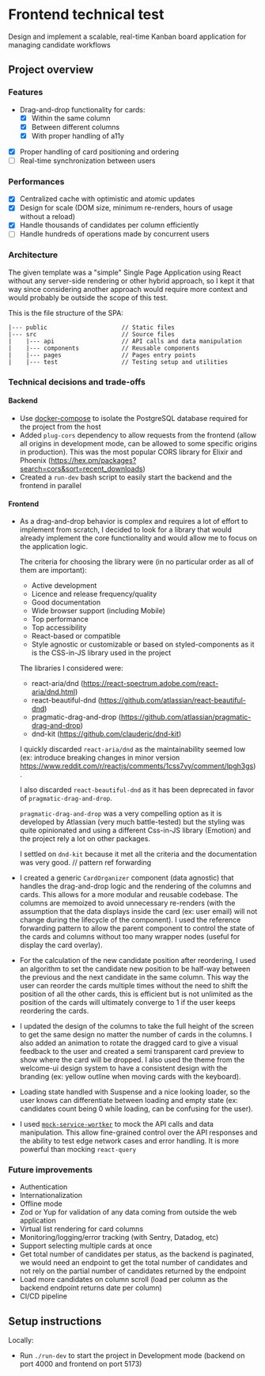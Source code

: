 # Frontend technical test

Design and implement a scalable, real-time Kanban board application for managing candidate workflows

## Project overview

### Features

- Drag-and-drop functionality for cards:
  - [x] Within the same column
  - [x] Between different columns
  - [x] With proper handling of a11y
- [x] Proper handling of card positioning and ordering
- [ ] Real-time synchronization between users

### Performances

- [x] Centralized cache with optimistic and atomic updates
- [x] Design for scale (DOM size, minimum re-renders, hours of usage without a reload)
- [x] Handle thousands of candidates per column efficiently
- [ ] Handle hundreds of operations made by concurrent users

### Architecture

The given template was a "simple" Single Page Application using React without any server-side rendering or other hybrid approach, so I kept it that way since considering another approach would require more context and would probably be outside the scope of this test.

This is the file structure of the SPA:

```
|--- public                     // Static files
|--- src                        // Source files
|    |--- api                   // API calls and data manipulation
|    |--- components            // Reusable components
|    |--- pages                 // Pages entry points
|    |--- test                  // Testing setup and utilities
```

### Technical decisions and trade-offs

#### Backend

- Use [docker-compose](https://docs.docker.com/compose/) to isolate the PostgreSQL database required for the project from the host
- Added `plug-cors` dependency to allow requests from the frontend (allow all origins in development mode, can be allowed to some specific origins in production). This was the most popular CORS library for Elixir and Phoenix (https://hex.pm/packages?search=cors&sort=recent_downloads)
- Created a `run-dev` bash script to easily start the backend and the frontend in parallel

#### Frontend

- As a drag-and-drop behavior is complex and requires a lot of effort to implement from scratch, I decided to look for a library that would already implement the core functionality and would allow me to focus on the application logic.

  The criteria for choosing the library were (in no particular order as all of them are important):

  - Active development
  - Licence and release frequency/quality
  - Good documentation
  - Wide browser support (including Mobile)
  - Top performance
  - Top accessibility
  - React-based or compatible
  - Style agnostic or customizable or based on styled-components as it is the CSS-in-JS library used in the project

  The libraries I considered were:

  - react-aria/dnd (https://react-spectrum.adobe.com/react-aria/dnd.html)
  - react-beautiful-dnd (https://github.com/atlassian/react-beautiful-dnd)
  - pragmatic-drag-and-drop (https://github.com/atlassian/pragmatic-drag-and-drop)
  - dnd-kit (https://github.com/clauderic/dnd-kit)

  I quickly discarded `react-aria/dnd` as the maintainability seemed low (ex: introduce breaking changes in minor version https://www.reddit.com/r/reactjs/comments/1css7vy/comment/lpgh3gs).

  I also discarded `react-beautiful-dnd` as it has been deprecated in favor of `pragmatic-drag-and-drop`.

  `pragmatic-drag-and-drop` was a very compelling option as it is developed by Atlassian (very much battle-tested) but the styling was quite opinionated and using a different Css-in-JS library (Emotion) and the project rely a lot on other packages.

  I settled on `dnd-kit` because it met all the criteria and the documentation was very good. // pattern ref forwarding

- I created a generic `CardOrganizer` component (data agnostic) that handles the drag-and-drop logic and the rendering of the columns and cards. This allows for a more modular and reusable codebase. The columns are memoized to avoid unnecessary re-renders (with the assumption that the data displays inside the card (ex: user email) will not change during the lifecycle of the component). I used the reference forwarding pattern to allow the parent component to control the state of the cards and columns without too many wrapper nodes (useful for display the card overlay).

- For the calculation of the new candidate position after reordering, I used an algorithm to set the candidate new position to be half-way between the previous and the next candidate in the same column. This way the user can reorder the cards multiple times without the need to shift the position of all the other cards, this is efficient but is not unlimited as the position of the cards will ultimately converge to 1 if the user keeps reordering the cards.

- I updated the design of the columns to take the full height of the screen to get the same design no matter the number of cards in the columns. I also added an animation to rotate the dragged card to give a visual feedback to the user and created a semi transparent card preview to show where the card will be dropped. I also used the theme from the welcome-ui design system to have a consistent design with the branding (ex: yellow outline when moving cards with the keyboard).

- Loading state handled with Suspense and a nice looking loader, so the user knows can differentiate between loading and empty state (ex: candidates count being 0 while loading, can be confusing for the user).

- I used [`mock-service-wortker`](https://mswjs.io/) to mock the API calls and data manipulation. This allow fine-grained control over the API responses and the ability to test edge network cases and error handling. It is more powerful than mocking `react-query`

### Future improvements

- Authentication
- Internationalization
- Offline mode
- Zod or Yup for validation of any data coming from outside the web application
- Virtual list rendering for card columns
- Monitoring/logging/error tracking (with Sentry, Datadog, etc)
- Support selecting multiple cards at once
- Get total number of candidates per status, as the backend is paginated, we would need an endpoint to get the total number of candidates and not rely on the partial number of candidates returned by the endpoint
- Load more candidates on column scroll (load per column as the backend endpoint returns date per column)
- CI/CD pipeline

## Setup instructions

Locally:

- Run `./run-dev` to start the project in Development mode (backend on port 4000 and frontend on port 5173)
